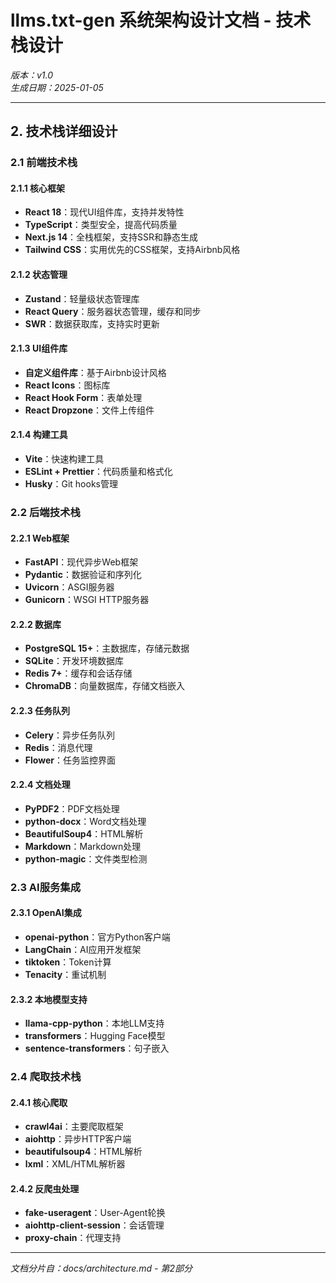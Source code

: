# llms.txt-gen 系统架构设计文档 - 技术栈设计

*版本：v1.0*  
*生成日期：2025-01-05*  

---

## 2. 技术栈详细设计

### 2.1 前端技术栈

#### 2.1.1 核心框架
- **React 18**：现代UI组件库，支持并发特性
- **TypeScript**：类型安全，提高代码质量
- **Next.js 14**：全栈框架，支持SSR和静态生成
- **Tailwind CSS**：实用优先的CSS框架，支持Airbnb风格

#### 2.1.2 状态管理
- **Zustand**：轻量级状态管理库
- **React Query**：服务器状态管理，缓存和同步
- **SWR**：数据获取库，支持实时更新

#### 2.1.3 UI组件库
- **自定义组件库**：基于Airbnb设计风格
- **React Icons**：图标库
- **React Hook Form**：表单处理
- **React Dropzone**：文件上传组件

#### 2.1.4 构建工具
- **Vite**：快速构建工具
- **ESLint + Prettier**：代码质量和格式化
- **Husky**：Git hooks管理

### 2.2 后端技术栈

#### 2.2.1 Web框架
- **FastAPI**：现代异步Web框架
- **Pydantic**：数据验证和序列化
- **Uvicorn**：ASGI服务器
- **Gunicorn**：WSGI HTTP服务器

#### 2.2.2 数据库
- **PostgreSQL 15+**：主数据库，存储元数据
- **SQLite**：开发环境数据库
- **Redis 7+**：缓存和会话存储
- **ChromaDB**：向量数据库，存储文档嵌入

#### 2.2.3 任务队列
- **Celery**：异步任务队列
- **Redis**：消息代理
- **Flower**：任务监控界面

#### 2.2.4 文档处理
- **PyPDF2**：PDF文档处理
- **python-docx**：Word文档处理
- **BeautifulSoup4**：HTML解析
- **Markdown**：Markdown处理
- **python-magic**：文件类型检测

### 2.3 AI服务集成

#### 2.3.1 OpenAI集成
- **openai-python**：官方Python客户端
- **LangChain**：AI应用开发框架
- **tiktoken**：Token计算
- **Tenacity**：重试机制

#### 2.3.2 本地模型支持
- **llama-cpp-python**：本地LLM支持
- **transformers**：Hugging Face模型
- **sentence-transformers**：句子嵌入

### 2.4 爬取技术栈

#### 2.4.1 核心爬取
- **crawl4ai**：主要爬取框架
- **aiohttp**：异步HTTP客户端
- **beautifulsoup4**：HTML解析
- **lxml**：XML/HTML解析器

#### 2.4.2 反爬虫处理
- **fake-useragent**：User-Agent轮换
- **aiohttp-client-session**：会话管理
- **proxy-chain**：代理支持

---

*文档分片自：docs/architecture.md - 第2部分*